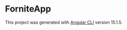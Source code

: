 # ForniteApp

This project was generated with [Angular CLI](https://github.com/angular/angular-cli) version 15.1.5.